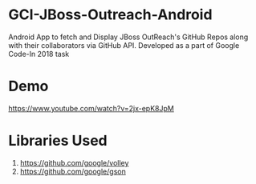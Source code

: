 # GCI-JBoss-Outreach-Android
Android App to fetch and Display JBoss OutReach's GitHub Repos along with their collaborators via GitHub API. Developed as a part of Google Code-In 2018 task

# Demo
https://www.youtube.com/watch?v=2jx-epK8JpM

# Libraries Used
1. https://github.com/google/volley
2. https://github.com/google/gson
